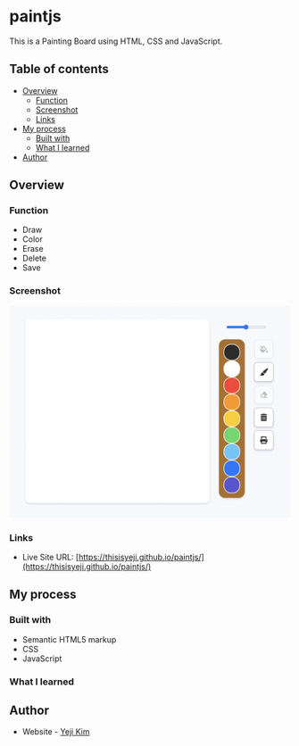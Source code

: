 # paintjs

This is a Painting Board using HTML, CSS and JavaScript.

## Table of contents

- [Overview](#overview)
  - [Function](#function)
  - [Screenshot](#screenshot)
  - [Links](#links)
- [My process](#my-process)
  - [Built with](#built-with)
  - [What I learned](#what-i-learned)
- [Author](#author)

## Overview

### Function

- Draw
- Color
- Erase
- Delete
- Save

### Screenshot

![](./screenshot.png)

### Links

- Live Site URL: [https://thisisyeji.github.io/paintjs/](https://thisisyeji.github.io/paintjs/)

## My process

### Built with

- Semantic HTML5 markup
- CSS
- JavaScript

### What I learned

## Author

- Website - [Yeji Kim](https://github.com/thisisyeji)
